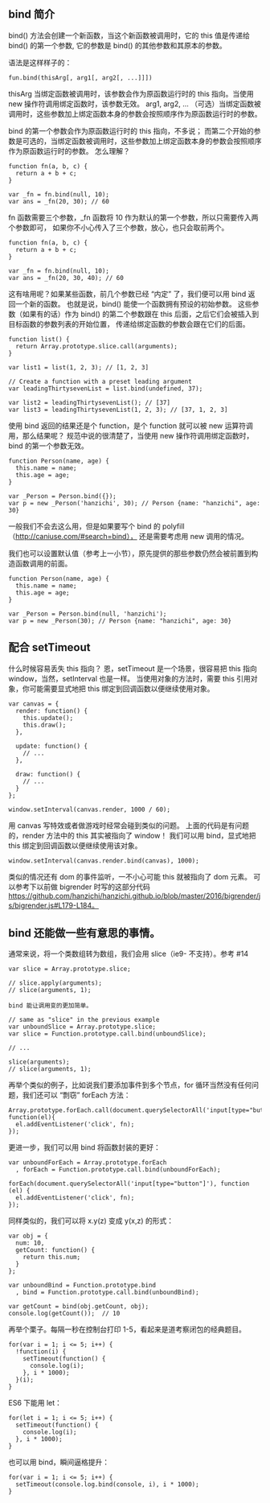 ## bind 简介

bind() 方法会创建一个新函数，当这个新函数被调用时，它的 this 值是传递给 bind() 的第一个参数, 
它的参数是 bind() 的其他参数和其原本的参数。

语法是这样样子的：

    fun.bind(thisArg[, arg1[, arg2[, ...]]])
    
thisArg 当绑定函数被调用时，该参数会作为原函数运行时的 this 指向。当使用 new 操作符调用绑定函数时，该参数无效。
arg1, arg2, ... （可选）当绑定函数被调用时，这些参数加上绑定函数本身的参数会按照顺序作为原函数运行时的参数。

bind 的第一个参数会作为原函数运行时的 this 指向，不多说；
而第二个开始的参数是可选的，当绑定函数被调用时，这些参数加上绑定函数本身的参数会按照顺序作为原函数运行时的参数。
怎么理解？

    function fn(a, b, c) {
      return a + b + c;
    }
    
    var _fn = fn.bind(null, 10);
    var ans = _fn(20, 30); // 60
    
fn 函数需要三个参数，_fn 函数将 10 作为默认的第一个参数，所以只需要传入两个参数即可，
如果你不小心传入了三个参数，放心，也只会取前两个。

    function fn(a, b, c) {
      return a + b + c;
    }
    
    var _fn = fn.bind(null, 10);
    var ans = _fn(20, 30, 40); // 60
    
这有啥用呢？如果某些函数，前几个参数已经 “内定” 了，我们便可以用 bind 返回一个新的函数。
也就是说，bind() 能使一个函数拥有预设的初始参数。
这些参数（如果有的话）作为 bind() 的第二个参数跟在 this 后面，之后它们会被插入到目标函数的参数列表的开始位置，
传递给绑定函数的参数会跟在它们的后面。

    function list() {
      return Array.prototype.slice.call(arguments);
    }
    
    var list1 = list(1, 2, 3); // [1, 2, 3]
    
    // Create a function with a preset leading argument
    var leadingThirtysevenList = list.bind(undefined, 37);
    
    var list2 = leadingThirtysevenList(); // [37]
    var list3 = leadingThirtysevenList(1, 2, 3); // [37, 1, 2, 3]

使用 bind 返回的结果还是个 function，是个 function 就可以被 new 运算符调用，那么结果呢？
规范中说的很清楚了，当使用 new 操作符调用绑定函数时，bind 的第一个参数无效。

    function Person(name, age) {
      this.name = name;
      this.age = age;
    }
    
    var _Person = Person.bind({});
    var p = new _Person('hanzichi', 30); // Person {name: "hanzichi", age: 30}
    
一般我们不会去这么用，但是如果要写个 bind 的 polyfill（http://caniuse.com/#search=bind），
还是需要考虑用 new 调用的情况。

我们也可以设置默认值（参考上一小节），原先提供的那些参数仍然会被前置到构造函数调用的前面。

    function Person(name, age) {
      this.name = name;
      this.age = age;
    }
    
    var _Person = Person.bind(null, 'hanzichi');
    var p = new _Person(30); // Person {name: "hanzichi", age: 30}


## 配合 setTimeout

什么时候容易丢失 this 指向？
恩，setTimeout 是一个场景，很容易把 this 指向 window，当然，setInterval 也是一样。
当使用对象的方法时，需要 this 引用对象，你可能需要显式地把 this 绑定到回调函数以便继续使用对象。

    var canvas = {
      render: function() {
        this.update();
        this.draw();
      },
    
      update: function() {
        // ...
      },
    
      draw: function() {
        // ...
      }
    };
    
    window.setInterval(canvas.render, 1000 / 60);
    
用 canvas 写特效或者做游戏时经常会碰到类似的问题。
上面的代码是有问题的，render 方法中的 this 其实被指向了 window！
我们可以用 bind，显式地把 this 绑定到回调函数以便继续使用该对象。

    window.setInterval(canvas.render.bind(canvas), 1000);
    
类似的情况还有 dom 的事件监听，一不小心可能 this 就被指向了 dom 元素。
可以参考下以前做 bigrender 时写的这部分代码 
https://github.com/hanzichi/hanzichi.github.io/blob/master/2016/bigrender/js/bigrender.js#L179-L184。

## bind 还能做一些有意思的事情。

通常来说，将一个类数组转为数组，我们会用 slice（ie9- 不支持）。参考 #14

    var slice = Array.prototype.slice;
    
    // slice.apply(arguments);
    // slice(arguments, 1);
    
    bind 能让调用变的更加简单。
    
    // same as "slice" in the previous example
    var unboundSlice = Array.prototype.slice;
    var slice = Function.prototype.call.bind(unboundSlice);
    
    // ...
    
    slice(arguments);
    // slice(arguments, 1);
    
再举个类似的例子，比如说我们要添加事件到多个节点，for 循环当然没有任何问题，我们还可以 “剽窃” forEach 方法：

    Array.prototype.forEach.call(document.querySelectorAll('input[type="button"]'), function(el){
      el.addEventListener('click', fn);
    });
    
更进一步，我们可以用 bind 将函数封装的更好：

    var unboundForEach = Array.prototype.forEach
      , forEach = Function.prototype.call.bind(unboundForEach);
    
    forEach(document.querySelectorAll('input[type="button"]'), function (el) {
      el.addEventListener('click', fn);
    });

同样类似的，我们可以将 x.y(z) 变成 y(x,z) 的形式：

    var obj = {
      num: 10,
      getCount: function() {
        return this.num;
      }
    };
    
    var unboundBind = Function.prototype.bind
      , bind = Function.prototype.call.bind(unboundBind);
    
    var getCount = bind(obj.getCount, obj);
    console.log(getCount());  // 10

再举个栗子。每隔一秒在控制台打印 1-5，看起来是道考察闭包的经典题目。

    for(var i = 1; i <= 5; i++) {
      !function(i) {
        setTimeout(function() {
          console.log(i);
        }, i * 1000);
      }(i);
    }

ES6 下能用 let：

    for(let i = 1; i <= 5; i++) {
      setTimeout(function() {
        console.log(i);
      }, i * 1000);
    }
    
也可以用 bind，瞬间逼格提升：

    for(var i = 1; i <= 5; i++) {
      setTimeout(console.log.bind(console, i), i * 1000);
    }